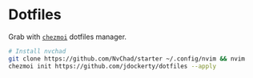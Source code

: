 # Dotfiles


Grab with [`chezmoi`](https://www.chezmoi.io/) dotfiles manager.

```bash
# Install nvchad
git clone https://github.com/NvChad/starter ~/.config/nvim && nvim
chezmoi init https://github.com/jdockerty/dotfiles --apply
```
